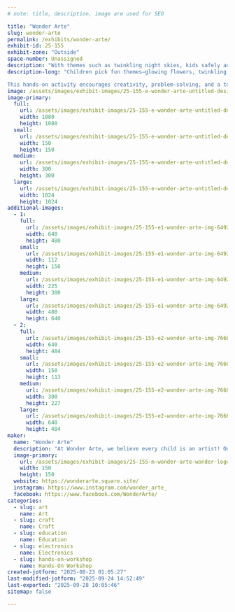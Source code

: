 ```yaml
---
# note: title, description, image are used for SEO

title: "Wonder Arte"
slug: wonder-arte
permalink: /exhibits/wonder-arte/
exhibit-id: 25-155
exhibit-zone: "Outside"
space-number: Unassigned
description: "With themes such as twinkling night skies, kids safely add LED lights to make their artwork glow."
description-long: "Children pick fun themes—glowing flowers, twinkling night skies, or spooky Halloween ghosts—and paint their designs on canvas. Afterward, they safely add tiny LED lights that make their artwork glow.

This hands-on activity encourages creativity, problem-solving, and a touch of STEAM learning, giving kids a real sense of accomplishment. Each child leaves with a one-of-a-kind glowing canvas they created themselves—a magical keepsake to proudly display at home."
image: /assets/images/exhibit-images/25-155-e-wonder-arte-untitled-design-11-300x300.jpg
image-primary: 
  full:
    url: /assets/images/exhibit-images/25-155-e-wonder-arte-untitled-design-11-full.jpg
    width: 1080
    height: 1080
  small:
    url: /assets/images/exhibit-images/25-155-e-wonder-arte-untitled-design-11-150x150.jpg
    width: 150
    height: 150
  medium:
    url: /assets/images/exhibit-images/25-155-e-wonder-arte-untitled-design-11-300x300.jpg
    width: 300
    height: 300
  large:
    url: /assets/images/exhibit-images/25-155-e-wonder-arte-untitled-design-11-1024x1024.jpg
    width: 1024
    height: 1024
additional-images: 
  - 1:
    full:
      url: /assets/images/exhibit-images/25-155-e1-wonder-arte-img-6492-full.jpg
      width: 640
      height: 480
    small:
      url: /assets/images/exhibit-images/25-155-e1-wonder-arte-img-6492-112x150.jpg
      width: 112
      height: 150
    medium:
      url: /assets/images/exhibit-images/25-155-e1-wonder-arte-img-6492-225x300.jpg
      width: 225
      height: 300
    large:
      url: /assets/images/exhibit-images/25-155-e1-wonder-arte-img-6492-480x640.jpg
      width: 480
      height: 640
  - 2:
    full:
      url: /assets/images/exhibit-images/25-155-e2-wonder-arte-img-7666-4398-full.jpg
      width: 640
      height: 484
    small:
      url: /assets/images/exhibit-images/25-155-e2-wonder-arte-img-7666-4398-150x113.jpg
      width: 150
      height: 113
    medium:
      url: /assets/images/exhibit-images/25-155-e2-wonder-arte-img-7666-4398-300x227.jpg
      width: 300
      height: 227
    large:
      url: /assets/images/exhibit-images/25-155-e2-wonder-arte-img-7666-4398-640x484.jpg
      width: 640
      height: 484
maker: 
  name: "Wonder Arte"
  description: "At Wonder Arte, we believe every child is an artist! Our programs for ages 5–12 blend painting, sand art and mixed media to build creativity, focus, and confidence. During the Maker Faire, kids will experience the joy of making art that’s interactive, exciting, and screen-free, for example with Light-Up Canvases. Attendees will be delighted at Wonder Arte STEAM projects and how they transform simple materials into unforgettable creations!”"
  image-primary:
    url: /assets/images/exhibit-images/25-155-m-wonder-arte-wonder-logo-150x150.png
    width: 150
    height: 150
  website: https://wonderarte.square.site/
  instagram: https://www.instagram.com/wonder_arte_
  facebook: https://www.facebook.com/WonderArte/
categories: 
  - slug: art
    name: Art
  - slug: craft
    name: Craft
  - slug: education
    name: Education
  - slug: electronics
    name: Electronics
  - slug: hands-on-workshop
    name: Hands-On Workshop
created-jotform: "2025-08-23 01:05:27"
last-modified-jotform: "2025-09-24 14:52:49"
last-exported: "2025-09-28 10:05:46"
sitemap: false

---
```

